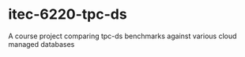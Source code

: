 # itec-6220-tpc-ds
A course project comparing tpc-ds benchmarks against various cloud managed databases
